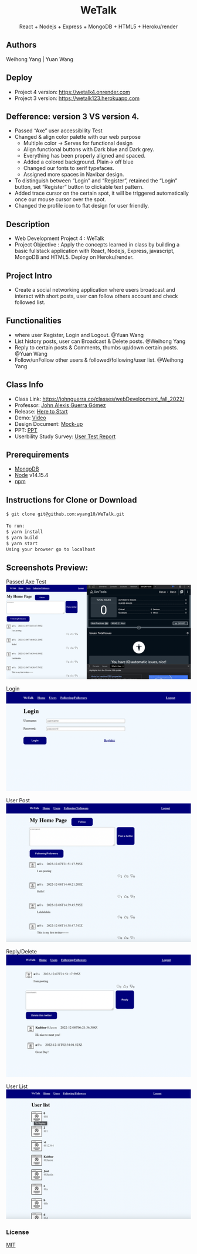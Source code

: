  
<h1 align="center">
WeTalk
</h1>
<p align="center">
React + Nodejs + Express + MongoDB + HTML5 + Heroku/render
</p>

## Authors
Weihong Yang | Yuan Wang

## Deploy
- Project 4 version:  https://wetalk4.onrender.com
- Project 3 version:  https://wetalk123.herokuapp.com

## Defference: version 3 VS version 4.
* Passed “Axe” user accessibility Test
* Changed & align color palette with our web purpose       
    * Multiple color →  Serves for functional design
    * Align functional buttons with Dark blue and Dark grey.
    * Everything has been properly aligned and spaced.
    * Added a colored background. Plain→ off blue
    * Changed our fonts to serif typefaces. 
    * Assigned more spaces in Navibar design.
* To distinguish between “Login” and “Register”, retained the “Login” button, set “Register” button to clickable text pattern.
* Added trace cursor on the certain spot, it will be triggered automatically once our mouse cursor over the spot.
* Changed the profile icon to flat design for user friendly. 

## Description
- Web Development Project 4 : WeTalk
- Project Objective : Apply the concepts learned in class by building a basic fullstack application with React, Nodejs, Express, javascript, MongoDB and HTML5. Deploy on Heroku/render.

## Project Intro
- Create a social networking application where users broadcast and interact with short posts, user can follow others account and check followed list.


## Functionalities
- where user Register, Login and Logout. @Yuan Wang 
- List history posts, user can Broadcast & Delete posts. @Weihong Yang 
- Reply to certain posts & Comments, thumbs up/down certain posts. @Yuan Wang
- Follow/unFollow other users & followed/following/user list. @Weihong Yang

## Class Info
- Class Link: https://johnguerra.co/classes/webDevelopment_fall_2022/
- Professor: <a href="https://johnguerra.co/"> John Alexis Guerra Gómez </a>
- Release: <a href="https://wetalk4.onrender.com](https://wetalk4.onrender.com)](https://wetalk4.onrender.com)"> Here to Start </a>
- Demo: <a href="https://youtu.be/_hSGGN60ydg"> Video </a>
- Design Document: <a href="https://github.com/wyang10/WeTalk/blob/addc41cf0f395efa1538ca0f941d9046f09fb4b6/design%20mock-up.pdf"> Mock-up </a>
- PPT: <a href="https://docs.google.com/presentation/d/16s3ySIKo9l6jX9kk3FxJOdgwygSkN_ctkQKQAfMiFxs/edit#slide=id.g1b23c2fd952_0_0"> PPT </a>
- Userbility Study Survey: <a href="https://docs.google.com/document/d/1IYlW7ACVxuyJCJgCgrNH-Vus2LdpOVPDkaZ_5MHtCmY/edit#heading=h.e1aq9w3u6mh"> User Test Report </a>


## Prerequirements
- [MongoDB](https://www.mongodb.com/3)
- [Node](https://nodejs.org/en/download/) v14.15.4
- [npm](https://nodejs.org/en/download/package-manager/)

## Instructions for Clone or Download
```terminal
$ git clone git@github.com:wyang10/WeTalk.git

To run:
$ yarn install	
$ yarn build 
$ yarn start
Using your browser go to localhost
```
## Screenshots Preview:

Passed Axe Test
![](Screenshots/axe.png)

Login
![](Screenshots/Login.png)

User Post
![](Screenshots/User_Post.png)

Reply/Delete
![](Screenshots/replay:Delete.png)

User List
![](Screenshots/UserList.png)



### License
[MIT](LICENSE)
